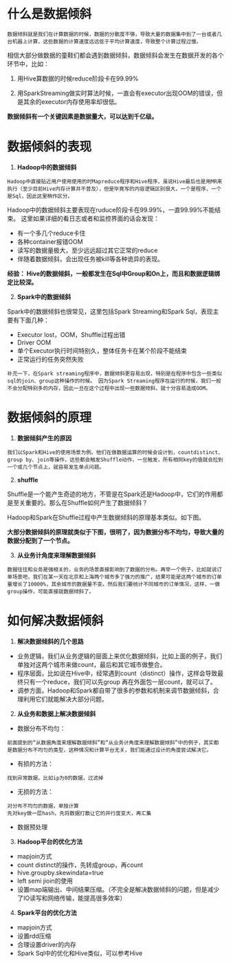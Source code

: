 # 什么是数据倾斜
```
数据倾斜就是我们在计算数据的时候，数据的分散度不够，导致大量的数据集中到了一台或者几台机器上计算，这些数据的计算速度远远低于平均计算速度，导致整个计算过程过慢。
```
相信大部分做数据的童鞋们都会遇到数据倾斜，数据倾斜会发生在数据开发的各个环节中，比如：
1. 用Hive算数据的时候reduce阶段卡在99.99%

2. 用SparkStreaming做实时算法时候，一直会有executor出现OOM的错误，但是其余的executor内存使用率却很低。

**数据倾斜有一个关键因素是数据量大，可以达到千亿级。**

# 数据倾斜的表现
1. **Hadoop中的数据倾斜**
```
Hadoop中直接贴近用户使用使用的时Mapreduce程序和Hive程序，虽说Hive最后也是用MR来执行（至少目前Hive内存计算并不普及），但是毕竟写的内容逻辑区别很大，一个是程序，一个是Sql，因此这里稍作区分。
```
Hadoop中的数据倾斜主要表现在ruduce阶段卡在99.99%，一直99.99%不能结束。
这里如果详细的看日志或者和监控界面的话会发现：
- 有一个多几个reduce卡住
- 各种container报错OOM
- 读写的数据量极大，至少远远超过其它正常的reduce
- 伴随着数据倾斜，会出现任务被kill等各种诡异的表现。

**经验： Hive的数据倾斜，一般都发生在Sql中Group和On上，而且和数据逻辑绑定比较深。**

2. **Spark中的数据倾斜**

Spark中的数据倾斜也很常见，这里包括Spark Streaming和Spark Sql，表现主要有下面几种：
- Executor lost，OOM，Shuffle过程出错
- Driver OOM
- 单个Executor执行时间特别久，整体任务卡在某个阶段不能结束
- 正常运行的任务突然失败

```
补充一下，在Spark streaming程序中，数据倾斜更容易出现，特别是在程序中包含一些类似sql的join、group这种操作的时候。 因为Spark Streaming程序在运行的时候，我们一般不会分配特别多的内存，因此一旦在这个过程中出现一些数据倾斜，就十分容易造成OOM。
```

# 数据倾斜的原理
1. **数据倾斜产生的原因**

```
我们以Spark和Hive的使用场景为例。他们在做数据运算的时候会设计到，countdistinct、group by、join等操作，这些都会触发Shuffle动作，一旦触发，所有相同key的值就会拉到一个或几个节点上，就容易发生单点问题。
```

2. **shuffle**

Shuffle是一个能产生奇迹的地方，不管是在Spark还是Hadoop中，它们的作用都是至关重要的。那么在Shuffle如何产生了数据倾斜？

Hadoop和Spark在Shuffle过程中产生数据倾斜的原理基本类似。如下图。

**大部分数据倾斜的原理就类似于下图，很明了，因为数据分布不均匀，导致大量的数据分配到了一个节点。**

3. **从业务计角度来理解数据倾斜**

```
数据往往和业务是强相关的，业务的场景直接影响到了数据的分布。再举一个例子，比如就说订单场景吧，我们在某一天在北京和上海两个城市多了强力的推广，结果可能是这两个城市的订单量增长了10000%，其余城市的数据量不变。然后我们要统计不同城市的订单情况，这样，一做group操作，可能直接就数据倾斜了。
```

# 如何解决数据倾斜
1. **解决数据倾斜的几个思路**
   
- 业务逻辑，我们从业务逻辑的层面上来优化数据倾斜，比如上面的例子，我们单独对这两个城市来做count，最后和其它城市做整合。
- 程序层面，比如说在Hive中，经常遇到count（distinct）操作，这样会导致最终只有一个reduce，我们可以先group 再在外面包一层count，就可以了。
- 调参方面，Hadoop和Spark都自带了很多的参数和机制来调节数据倾斜，合理利用它们就能解决大部分问题。

2. **从业务和数据上解决数据倾斜**
   
- 数据分布不均匀：

```
前面提到的“从数据角度来理解数据倾斜”和“从业务计角度来理解数据倾斜”中的例子，其实都是数据分布不均匀的类型，这种情况和计算平台无关，我们能通过设计的角度尝试解决它。
```
- 有损的方法：

```
找到异常数据，比如ip为0的数据，过滤掉
```

- 无损的方法：

```
对分布不均匀的数据，单独计算
先对key做一层hash，先将数据打散让它的并行度变大，再汇集
```
- 数据预处理

3. **Hadoop平台的优化方法**
   
- mapjoin方式
- count distinct的操作，先转成group，再count
- hive.groupby.skewindata=true
- left semi jioin的使用
- 设置map端输出、中间结果压缩。（不完全是解决数据倾斜的问题，但是减少了IO读写和网络传输，能提高很多效率）

4. **Spark平台的优化方法**
   
- mapjoin方式
- 设置rdd压缩
- 合理设置driver的内存
- Spark Sql中的优化和Hive类似，可以参考Hive

